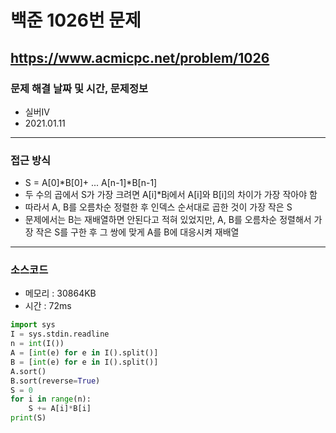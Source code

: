 # 백준 1026번 문제
https://www.acmicpc.net/problem/1026
---

### 문제 해결 날짜 및 시간, 문제정보
- 실버IV
- 2021.01.11
---

### 접근 방식
- S = A[0]*B[0]+ ... A[n-1]*B[n-1]
- 두 수의 곱에서 S가 가장 크려면 A[i]*B[i](0<=i<n)에서 A[i]와 B[i]의 차이가 가장 작아야 함
- 따라서 A, B를 오름차순 정렬한 후 인덱스 순서대로 곱한 것이 가장 작은 S
- 문제에서는 B는 재배열하면 안된다고 적혀 있었지만, A, B를 오름차순 정렬해서 가장 작은 S를 구한 후 그 쌍에 맞게 A를 B에 대응시켜 재배열
---

### 소스코드
- 메모리 : 30864KB
- 시간 : 72ms
```Python
import sys
I = sys.stdin.readline
n = int(I())
A = [int(e) for e in I().split()]
B = [int(e) for e in I().split()]
A.sort()
B.sort(reverse=True)
S = 0
for i in range(n):
    S += A[i]*B[i]
print(S)
```